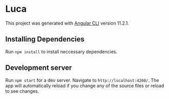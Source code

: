 # Luca

This project was generated with [Angular CLI](https://github.com/angular/angular-cli) version 11.2.1.

## Installing Dependencies
Run `npm install` to install neccessary dependencies.

## Development server

Run `npm start` for a dev server. Navigate to `http://localhost:4200/`. The app will automatically reload if you change any of the source files or reload to see changes.


